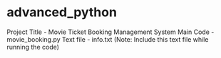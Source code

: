 # advanced_python

Project Title - Movie Ticket Booking Management System
Main Code - movie_booking.py
Text file - info.txt (Note: Include this text file while running the code)
